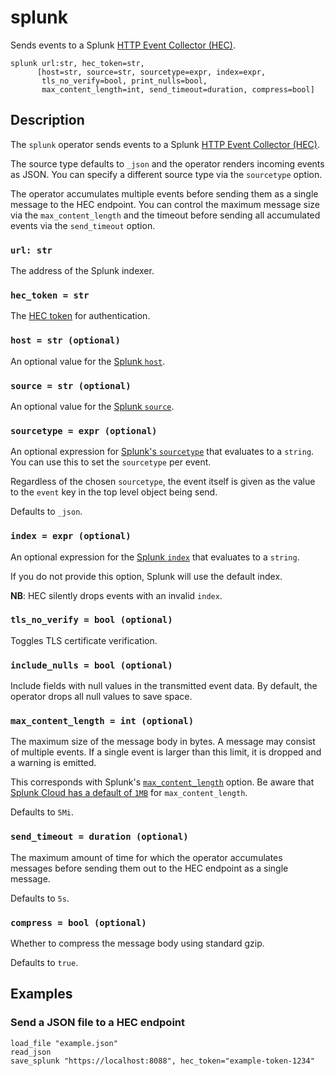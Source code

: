 # splunk

Sends events to a Splunk [HTTP Event Collector (HEC)][hec].

[hec]: https://docs.splunk.com/Documentation/Splunk/9.3.1/Data/UsetheHTTPEventCollector

```tql
splunk url:str, hec_token=str,
      [host=str, source=str, sourcetype=expr, index=expr,
       tls_no_verify=bool, print_nulls=bool,
       max_content_length=int, send_timeout=duration, compress=bool]
```

## Description

The `splunk` operator sends events to a Splunk [HTTP Event Collector
(HEC)][hec].

The source type defaults to `_json` and the operator renders incoming events as
JSON. You can specify a different source type via the `sourcetype` option.

The operator accumulates multiple events before sending them as a single
message to the HEC endpoint. You can control the maximum message size via the
`max_content_length` and the timeout before sending all accumulated events via
the `send_timeout` option.

### `url: str`

The address of the Splunk indexer.

### `hec_token = str`

The [HEC
token](https://docs.splunk.com/Documentation/Splunk/9.3.1/Data/UsetheHTTPEventCollector#Create_an_Event_Collector_token_on_Splunk_Cloud_Platform)
for authentication.

### `host = str (optional)`

An optional value for the [Splunk `host`](https://docs.splunk.com/Splexicon:Host).

### `source = str (optional)`

An optional value for the [Splunk `source`](https://docs.splunk.com/Splexicon:Source).

### `sourcetype = expr (optional)`

An optional expression for [Splunk's
`sourcetype`](https://docs.splunk.com/Splexicon:Sourcetype) that evaluates to a
`string`. You can use this to set the `sourcetype` per event.

Regardless of the chosen `sourcetype`, the event itself is given as the value to
the `event` key in the top level object being send.

Defaults to `_json`.

### `index = expr (optional)`

An optional expression for the [Splunk
`index`](https://docs.splunk.com/Splexicon:Index) that evaluates to a `string`.

If you do not provide this option, Splunk will use the default index.

**NB**: HEC silently drops events with an invalid `index`.

### `tls_no_verify = bool (optional)`

Toggles TLS certificate verification.

### `include_nulls = bool (optional)`

Include fields with null values in the transmitted event data. By default, the
operator drops all null values to save space.

### `max_content_length = int (optional)`

The maximum size of the message body in bytes. A message may consist of multiple events.
If a single event is larger than this limit, it is dropped and a warning is emitted.

This corresponds with Splunk's
[`max_content_length`](https://docs.splunk.com/Documentation/Splunk/9.3.1/Admin/Limitsconf#.5Bhttp_input.5D)
option. Be aware that [Splunk Cloud has a default of
`1MB`](https://docs.splunk.com/Documentation/SplunkCloud/9.2.2406/Service/SplunkCloudservice#Using_HTTP_Event_Collector_.28HEC.29)
for `max_content_length`.

Defaults to `5Mi`.

### `send_timeout = duration (optional)`

The maximum amount of time for which the operator accumulates messages before
sending them out to the HEC endpoint as a single message.

Defaults to `5s`.

### `compress = bool (optional)`

Whether to compress the message body using standard gzip.

Defaults to `true`.

## Examples

### Send a JSON file to a HEC endpoint

```tql
load_file "example.json"
read_json
save_splunk "https://localhost:8088", hec_token="example-token-1234"
```
